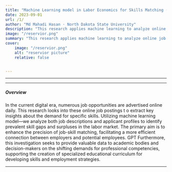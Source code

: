 ```yaml
---
title: "Machine Learning model in Labor Economics for Skills Matching (with A.Tahsan and S.Rakib)"
date: 2023-09-01
url: /1/
author: "Md Mahadi Hasan · North Dakota State University"
description: "This research applies machine learning to analyze online job postings and applicant data, uncovering the gap between demanded and supplied skills in the labor market. "
image: "/reservior.png"
summary: "This research applies machine learning to analyze online job postings and applicant data, uncovering the gap between demanded and supplied skills in the labor market."
cover:
    image: "/reservior.png"
    alt: "reservior picture"
    relative: false


---
```


---



---

##### Overview

In the current digital era, numerous job opportunities are advertised online daily. This research looks into these online job postings t o extract key insights about the demand for specific skills. Utilizing machine learning model—we analyze both job descriptions and applicant profiles to identify prevalent skill gaps and surpluses in the labor market. The primary aim is to enhance the precision of job-skill matching, facilitating a more efficient connection between employers and potential employees. GPT
Furthermore, this investigation seeks to provide valuable data to academic bodies and decision-makers on the shifting demands for professional competencies, supporting the creation of specialized educational curriculum for developing skills and employment strategies.

---
